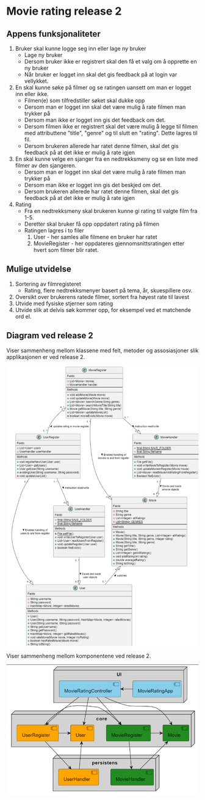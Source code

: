 # Movie rating release 2

## Appens funksjonaliteter

1. Bruker skal kunne logge seg inn eller lage ny bruker
    - Lage ny bruker
    - Dersom bruker ikke er registrert skal den få et valg om å opprette en ny bruker
    - Når bruker er logget inn skal det gis feedback på at login var vellykket.
2. En skal kunne søke på filmer og se ratingen uansett om man er logget inn eller ikke.
    - Filmen(e) som tilfredstiller søket skal dukke opp
    - Dersom man er logget inn skal det være mulig å rate filmen man trykker på
    - Dersom man ikke er logget inn gis det feedback om det.
    - Dersom filmen ikke er registrert skal det være mulig å legge til filmen med attributtene "title", "genre" og til slutt en "rating". Dette lagres til fil.
    - Dersom brukeren allerede har ratet denne filmen, skal det gis feedback på at det ikke er mulig å rate igjen
3. En skal kunne velge en sjanger fra en nedtrekksmeny og se en liste med filmer av den sjangeren.
    - Dersom man er logget inn skal det være mulig å rate filmen man trykker på
    - Dersom man ikke er logget inn gis det beskjed om det.
    - Dersom brukeren allerede har ratet denne filmen, skal det gis feedback på at det ikke er mulig å rate igjen
4. Rating
    - Fra en nedtrekksmeny skal brukeren kunne gi rating til valgte film fra 1-5.
    - Deretter skal bruker få opp oppdatert rating på filmen
    - Ratingen lagres i to filer
        1. User - her samles alle filmene en bruker har ratet
        2. MovieRegister - her oppdateres gjennomsnittsratingen etter hvert som filmer blir ratet.

## Mulige utvidelse

1. Sortering av filmregisteret
    - Rating, flere nedtrekksmenyer basert på tema, år, skuespillere osv.
2. Oversikt over brukerens ratede filmer, sortert fra høyest rate til lavest
3. Utvide med fysiske stjerner som rating
4. Utvide slik at delvis søk kommer opp, for eksempel ved et matchende ord el.

## Diagram ved release 2

Viser sammenheng mellom klassene med felt, metoder og assosiasjoner slik applikasjonen er ved release 2.

![Klassediagram over applikasjonen](class2release.png)

Viser sammenheng mellom komponentene ved release 2.

![Komponentdiagram](component2.png)
